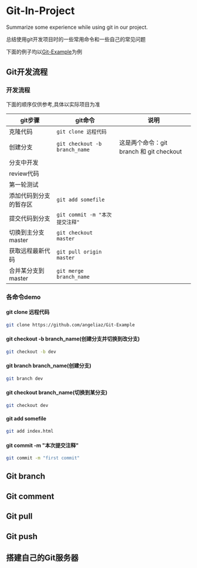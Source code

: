 # Git-In-Project
Summarize some experience while using git in our project.

总结使用git开发项目时的一些常用命令和一些自己的常见问题

下面的例子均以[Git-Example](https://github.com/angeliaz/Git-Example)为例


## Git开发流程

### 开发流程
	
下面的顺序仅供参考,具体以实际项目为准

git步骤 | git命令 | 说明
------------- | ------------ | ------------
克隆代码 | ``git clone 远程代码`` |   
创建分支 | ``git checkout -b branch_name`` | 这是两个命令：git branch 和 git checkout
分支中开发 |  | 
review代码 |  | 
第一轮测试 |  | 
添加代码到分支的暂存区 | ``git add somefile`` | 
提交代码到分支 | ``git commit -m "本次提交注释"`` | 
切换到主分支master | ``git checkout master`` | 
获取远程最新代码 | ``git pull origin master`` | 
合并某分支到master | ``git merge branch_name`` | 


### 各命令demo

#### git clone 远程代码
~~~ sh
git clone https://github.com/angeliaz/Git-Example
~~~

#### git checkout -b branch_name(创建分支并切换到改分支)
~~~ sh
git checkout -b dev
~~~

#### git branch branch_name(创建分支)
~~~ sh
git branch dev
~~~

#### git checkout branch_name(切换到某分支)
~~~ sh
git checkout dev
~~~

#### git add somefile
~~~ sh
git add index.html
~~~

#### git commit -m "本次提交注释"
~~~ sh
git commit -m "first commit"
~~~


## Git branch

## Git comment

## Git pull

## Git push

## 搭建自己的Git服务器